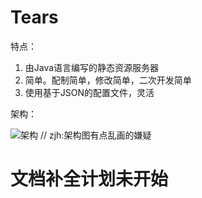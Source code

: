 # Tears
特点：

1. 由Java语言编写的静态资源服务器
2. 简单。配制简单，修改简单，二次开发简单
3. 使用基于JSON的配置文件，灵活

架构：

![架构](https://image.hduzplus.xyz/image/1486735359756.png)
// zjh:架构图有点乱画的嫌疑
# 文档补全计划未开始
